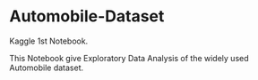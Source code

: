 # Automobile-Dataset
Kaggle 1st Notebook.
<p>This Notebook give Exploratory Data Analysis of the widely used Automobile dataset.</p>
